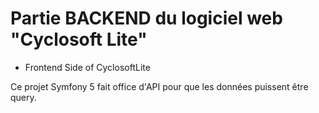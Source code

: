 # Partie BACKEND du logiciel web "Cyclosoft Lite"

- Frontend Side of CyclosoftLite

Ce projet Symfony 5 fait office d'API pour que les données puissent
être query.